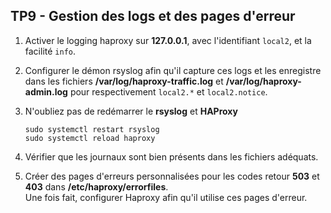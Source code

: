 ## TP9 - Gestion des logs et des pages d'erreur

1. Activer le logging haproxy sur **127.0.0.1**, avec l'identifiant ```local2```, et la facilité ```info```.

2. Configurer le démon rsyslog afin qu'il capture ces logs et les enregistre dans les fichiers **/var/log/haproxy-traffic.log** et **/var/log/haproxy-admin.log** pour respectivement ```local2.*``` et ```local2.notice```. 
3. N'oubliez pas de redémarrer le **rsyslog** et **HAProxy**
    ```
    sudo systemctl restart rsyslog
    sudo systemctl reload haproxy
    ```
4. Vérifier que les journaux sont bien présents dans les fichiers adéquats.

5. Créer des pages d'erreurs personnalisées pour les codes retour **503** et **403**  dans **/etc/haproxy/errorfiles**.<br> Une fois fait, configurer Haproxy afin qu'il utilise ces pages d'erreur.


   